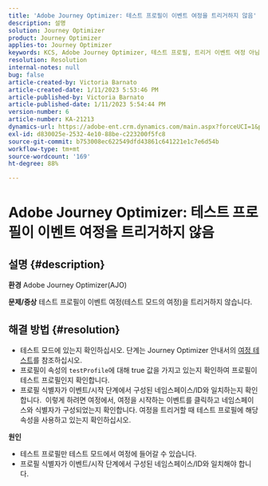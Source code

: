 ```yaml
---
title: 'Adobe Journey Optimizer: 테스트 프로필이 이벤트 여정을 트리거하지 않음'
description: 설명
solution: Journey Optimizer
product: Journey Optimizer
applies-to: Journey Optimizer
keywords: KCS, Adobe Journey Optimizer, 테스트 프로필, 트리거 이벤트 여정 아님, AJO
resolution: Resolution
internal-notes: null
bug: false
article-created-by: Victoria Barnato
article-created-date: 1/11/2023 5:53:46 PM
article-published-by: Victoria Barnato
article-published-date: 1/11/2023 5:54:44 PM
version-number: 6
article-number: KA-21213
dynamics-url: https://adobe-ent.crm.dynamics.com/main.aspx?forceUCI=1&pagetype=entityrecord&etn=knowledgearticle&id=b09b7ee4-d891-ed11-aad1-6045bd006d92
exl-id: d830025e-2532-4e10-88be-c223200f5fc8
source-git-commit: b753008ec622549dfd43861c641221e1c7e6d54b
workflow-type: tm+mt
source-wordcount: '169'
ht-degree: 88%

---
```


# Adobe Journey Optimizer: 테스트 프로필이 이벤트 여정을 트리거하지 않음

## 설명 {#description}

<b>환경</b>
Adobe Journey Optimizer(AJO)


<b>문제/증상</b>
테스트 프로필이 이벤트 여정(테스트 모드의 여정)을 트리거하지 않습니다.


## 해결 방법 {#resolution}


- 테스트 모드에 있는지 확인하십시오. 단계는 Journey Optimizer 안내서의 [여정 테스트](https://experienceleague.adobe.com/docs/journey-optimizer/using/orchestrate-journeys/create-journey/testing-the-journey.html?lang=ko-KR)를 참조하십시오.
- 프로필이 속성의 `testProfile`에 대해 true 값을 가지고 있는지 확인하여 프로필이 테스트 프로필인지 확인합니다.
- 프로필 식별자가 이벤트/시작 단계에서 구성된 네임스페이스/ID와 일치하는지 확인합니다.  이렇게 하려면 여정에서, 여정을 시작하는 이벤트를 클릭하고 네임스페이스와 식별자가 구성되었는지 확인합니다. 여정을 트리거할 때 테스트 프로필에 해당 속성을 사용하고 있는지 확인하십시오.

<b>원인</b>
- 테스트 프로필만 테스트 모드에서 여정에 들어갈 수 있습니다.
- 프로필 식별자가 이벤트/시작 단계에서 구성된 네임스페이스/ID와 일치해야 합니다.
